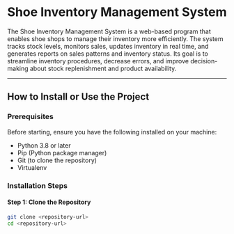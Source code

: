 # Shoe Inventory Management System

The Shoe Inventory Management System is a web-based program that enables shoe shops to manage their inventory more efficiently. The system tracks stock levels, monitors sales, updates inventory in real time, and generates reports on sales patterns and inventory status. Its goal is to streamline inventory procedures, decrease errors, and improve decision-making about stock replenishment and product availability.

---

## How to Install or Use the Project

### Prerequisites
Before starting, ensure you have the following installed on your machine:
- Python 3.8 or later
- Pip (Python package manager)
- Git (to clone the repository)
- Virtualenv

### Installation Steps

#### Step 1: Clone the Repository
```bash
git clone <repository-url>
cd <repository-url>
